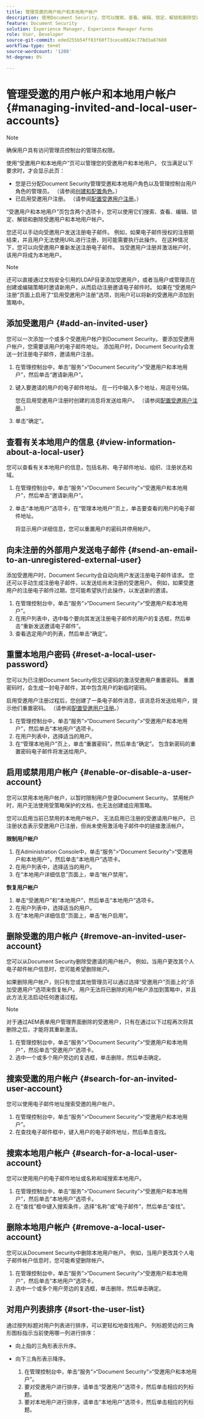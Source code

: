```yaml
---
title: 管理受邀的用户帐户和本地用户帐户
description: 使用Document Security，您可以搜索、查看、编辑、锁定、解锁和删除受邀和本地用户帐户。
feature: Document Security
solution: Experience Manager, Experience Manager Forms
role: User, Developer
source-git-commit: eded255b54ff83f60f73cece8824c778d3a87680
workflow-type: tm+mt
source-wordcount: '1208'
ht-degree: 0%

---
```


# 管理受邀的用户帐户和本地用户帐户 {#managing-invited-and-local-user-accounts}

>[!NOTE]
> 
> 确保用户具有访问管理员控制台的管理员权限。

使用“受邀用户和本地用户”页可以管理您的受邀用户和本地用户。 仅当满足以下要求时，才会显示此页：

* 您是已分配Document Security管理受邀和本地用户角色以及管理控制台用户角色的管理员。 （请参阅[创建和配置角色](/help/forms/using/admin-help/creating-configuring-roles.md#creating-and-configuring-roles)。）
* 已启用受邀用户注册。 （请参阅[配置受邀用户注册](/help/forms/using/admin-help/configuring-client-server-options.md#configuring-invited-user-registration)。）

“受邀用户和本地用户”页包含两个选项卡，您可以使用它们搜索、查看、编辑、锁定、解锁和删除受邀用户和本地用户帐户。

您还可以手动向受邀用户发送注册电子邮件。 例如，如果电子邮件授权的注册期结束，并且用户无法使用URL进行注册，则可能需要执行此操作。 在这种情况下，您可以向受邀用户重新发送注册电子邮件。 当受邀用户注册并激活帐户时，该用户将成为本地用户。

>[!NOTE]
>
>还可以直接通过文档安全引用的LDAP目录添加受邀用户，或者当用户或管理员在创建或编辑策略时邀请新用户，从而启动注册邀请电子邮件时。 如果在“受邀用户注册”页面上启用了“启用受邀用户注册”选项，则用户可以将新的受邀用户添加到策略中。

## 添加受邀用户 {#add-an-invited-user}

您可以一次添加一个或多个受邀用户帐户到Document Security。 要添加受邀用户帐户，您需要该用户的电子邮件地址。 添加用户时，Document Security会发送一封注册电子邮件，邀请用户注册。

1. 在管理控制台中，单击“服务”>“Document Security”>“受邀用户和本地用户”，然后单击“邀请新用户”。
1. 键入要邀请的用户的电子邮件地址。 在一行中输入多个地址，用逗号分隔。

   您在启用受邀用户注册时创建的消息将发送给用户。 （请参阅[配置受邀用户注册](/help/forms/using/admin-help/configuring-client-server-options.md#configuring-invited-user-registration)。）

1. 单击“确定”。

## 查看有关本地用户的信息 {#view-information-about-a-local-user}

您可以查看有关本地用户的信息，包括名称、电子邮件地址、组织、注册状态和域。

1. 在管理控制台中，单击“服务”>“Document Security”>“受邀用户和本地用户”，然后单击“邀请新用户”。
1. 单击“本地用户”选项卡，在“管理本地用户”页上，单击要查看的用户的电子邮件地址。

   将显示用户详细信息，您可以重置用户的密码并停用帐户。

## 向未注册的外部用户发送电子邮件 {#send-an-email-to-an-unregistered-external-user}

添加受邀用户时，Document Security会自动向用户发送注册电子邮件请求。 您还可以手动生成注册电子邮件，以发送给尚未注册的受邀用户。 例如，如果受邀用户的注册电子邮件过期，您可能希望执行此操作，以发送新的邀请。

1. 在管理控制台中，单击“服务”>“Document Security”>“受邀用户和本地用户”。
1. 在用户列表中，选中每个要向其发送注册电子邮件的用户的复选框，然后单击“重新发送邀请电子邮件”。
1. 查看选定用户的列表，然后单击“确定”。

## 重置本地用户密码 {#reset-a-local-user-password}

您可以为已注册Document Security但忘记密码的激活受邀用户重置密码。 重置密码时，会生成一封电子邮件，其中包含用户的新临时密码。

启用受邀用户注册过程后，您创建了一条电子邮件消息，该消息将发送给用户，提示他们重置密码。 （请参阅[配置受邀用户注册](/help/forms/using/admin-help/configuring-client-server-options.md#configuring-invited-user-registration)。）

1. 在管理控制台中，单击“服务”>“Document Security”>“受邀用户和本地用户”，然后单击“本地用户”选项卡。
1. 在用户列表中，选择适当的用户。
1. 在“管理本地用户”页上，单击“重置密码”，然后单击“确定”。 包含新密码的重置密码电子邮件将发送给用户。

## 启用或禁用用户帐户 {#enable-or-disable-a-user-account}

您可以禁用本地用户帐户，以暂时限制用户登录Document Security。 禁用帐户时，用户无法使用受策略保护的文档，也无法创建或应用策略。

您可以启用当前已禁用的本地用户帐户。 无法启用已注册的受邀请用户帐户。 已注册状态表示受邀用户已注册，但尚未使用激活电子邮件中的链接激活帐户。

**限制用户帐户**

1. 在Administration Console中，单击“服务”>“Document Security”>“受邀用户和本地用户”，然后单击“本地用户”选项卡。
1. 在用户列表中，选择适当的用户。
1. 在“本地用户详细信息”页面上，单击“帐户禁用”。

**恢复用户帐户**

1. 单击“受邀用户”和“本地用户”，然后单击“本地用户”选项卡。
1. 在用户列表中，选择适当的用户。
1. 在“本地用户详细信息”页面上，单击“帐户启用”。

## 删除受邀的用户帐户 {#remove-an-invited-user-account}

您可以从Document Security删除受邀请的用户帐户。 例如，当用户更改其个人电子邮件帐户信息时，您可能希望删除帐户。

如果删除用户帐户，则只有您或其他管理员可以通过选择“受邀用户”页面上的“添加受邀用户”选项来恢复帐户。 用户无法将已删除的用户帐户添加到策略中，并且此方法无法启动任何邀请过程。

>[!NOTE]
>
>对于通过AEM表单用户管理界面删除的受邀用户，只有在通过以下过程再次将其删除之后，才能将其重新激活。

1. 在管理控制台中，单击“服务”>“Document Security”>“受邀用户和本地用户”，然后单击“受邀用户”选项卡。
1. 选中一个或多个用户旁边的复选框，单击删除，然后单击确定。

## 搜索受邀的用户帐户 {#search-for-an-invited-user-account}

您可以使用电子邮件地址搜索受邀的用户帐户。

1. 在管理控制台中，单击“服务”>“Document Security”>“受邀用户和本地用户”。
1. 在查找电子邮件框中，键入用户的电子邮件地址，然后单击查找。

## 搜索本地用户帐户 {#search-for-a-local-user-account}

您可以使用用户的电子邮件地址或名称和域搜索本地用户。

1. 在管理控制台中，单击“服务”>“Document Security”>“受邀用户和本地用户”，然后单击“本地用户”选项卡。
1. 在“查找”框中键入搜索条件，选择“名称”或“电子邮件”，然后单击“查找”。

## 删除本地用户帐户 {#remove-a-local-user-account}

您可以从Document Security中删除本地用户帐户。 例如，当用户更改其个人电子邮件帐户信息时，您可能希望删除帐户。

1. 在管理控制台中，单击“服务”>“Document Security”>“受邀用户和本地用户”，然后单击“本地用户”选项卡。
1. 选中一个或多个用户旁边的复选框，单击删除，然后单击确定。

## 对用户列表排序 {#sort-the-user-list}

通过按列标题对用户列表进行排序，可以更轻松地查找用户。 列标题旁边的三角形图标指示当前使用哪一列进行排序：

* 向上指的三角形表示升序。
* 向下三角形表示降序。

   1. 在管理控制台中，单击“服务”>“Document Security”>“受邀用户和本地用户”。
   1. 要对受邀用户进行排序，请单击“受邀用户”选项卡，然后单击相应的列标题。
   1. 要对本地用户进行排序，请单击“本地用户”选项卡，然后单击相应的列标题。
